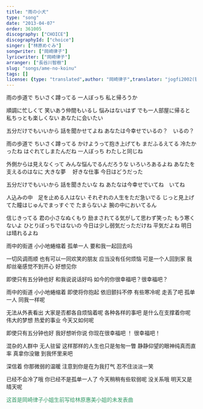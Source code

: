 ```yaml
---
title: "雨の小犬"
type: "song"
date: "2013-04-07"
order: 361005
discography: ["CHOICE"]
discographyId: ["choice"]
singer: ["林原めぐみ"]
songwriter: ["岡崎律子"]
lyricwriter: ["岡崎律子"]
arranger: ["長谷川智樹"]
slug: "songs/ame-no-koinu"
tags: []
license: {type: "translated",author: "岡崎律子",translator: "jogfi2002(镜子)"}
---
```


雨の歩道で ちいさく蹲ってる
一人ぼっち 私と帰ろうか

順調に忙しくて 笑いあう仲間もいるし
悩みはないはず
でも一人部屋に帰ると 私ちっとも楽しくない
あなたに会いたい

五分だけでもいいから 話を聞かせてよね
あなたは今幸せでいるの？　いるの？

雨の歩道で ちいさく蹲ってる
かけようって抱き上げても まだふるえてる
冷たかったね はぐれてしまたんだね
一人ぼっち わたしと同じね

外側からは見えなくって みんな悩んでるんだろうな
いろいろあるよね あなたを支えるのはなに
大きな夢　 好きな仕事
今日はどうだった

五分だけでもいいから 話を聞きたいな ね 
あたなは今幸せでいてね　いてね

人込みの中　足を止める人はない
それぞれの人生をただ急いでる
じっと見上げてた瞳はじゅんでまっすぐで
たまらないよ
腕の中においてるん

信じきってる 君の小さなぬくもり
励まされてる気がして思わず笑った
もう寒くないよ ひとりぼっちではないの
今日は少し弱気だっただけね
平気だよね 明日は晴れるよね

<!-- 翻译 -->

雨中的街道 小小地蜷缩着
孤单一人 要和我一起回去吗

一切风调雨顺 也有可以一同欢笑的朋友
应当没有任何烦恼 
可是一个人回到家 我却丝毫感觉不到开心
好想见你

即使只有五分钟也好 和我说说话好吗
如今的你很幸福吧？很幸福吧？

雨中的街道 小小地蜷缩着
即使将你抱起 依旧颤抖不停
有些寒冷呢 走丢了吧 
孤单一人 同我一样呢

无法从外表看出 大家是否都各自烦恼着呢
各种各样的事吧
是什么在支撑着你呢 伟大的梦想 热爱的事业
今天又如何呢

即使只有五分钟也好 我好想听你说
你现在很幸福吧 ！ 很幸福吧！

混杂的人群中 无人驻留
这样那样的人生也只是匆匆一瞥
静静仰望的眼神纯真而直率
真拿你没辙 到我怀里来吧

深信着 你那微弱的温暖
注意到你是在为我打气 忍不住淡淡一笑

已经不会冷了哦 你已经不是孤单一人了
今天稍稍有些软弱呢
没关系哦 明天又是晴天呢

<span style="color: #339966;">这首是岡崎律子小姐生前写给林原惠美小姐的未发表曲</span>
